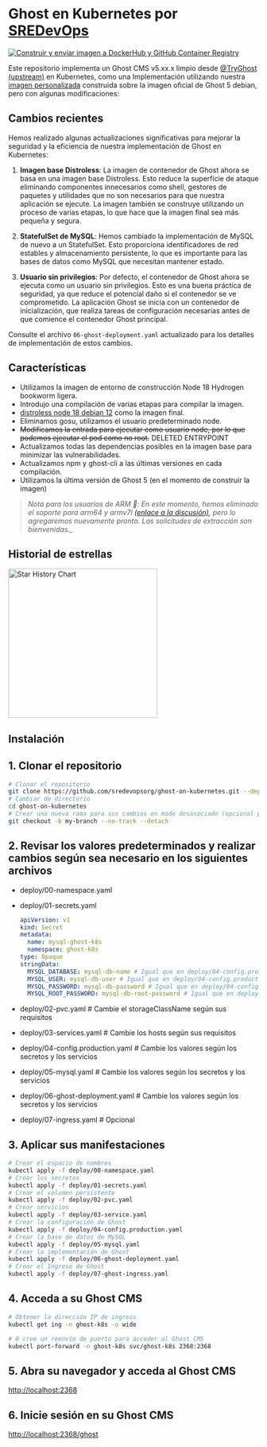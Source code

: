 # Ghost en Kubernetes por [SREDevOps](https://sredevops.org)

[![Construir y enviar imagen a DockerHub y GitHub Container Registry](https://github.com/sredevopsorg/ghost-on-kubernetes/actions/workflows/build-custom-image.yaml/badge.svg)](https://github.com/sredevopsorg/ghost-on-kubernetes/actions/workflows/build-custom-image.yaml)

Este repositorio implementa un Ghost CMS v5.xx.x limpio desde [@TryGhost (upstream)](https://github.com/TryGhost/Ghost) en Kubernetes, como una Implementación utilizando nuestra [imagen personalizada](https://github.com/sredevopsorg/ghost-on-kubernetes/blob/main/Dockerfile) construida sobre la imagen oficial de Ghost 5 debian, pero con algunas modificaciones:

## Cambios recientes

Hemos realizado algunas actualizaciones significativas para mejorar la seguridad y la eficiencia de nuestra implementación de Ghost en Kubernetes:

1. **Imagen base Distroless**: La imagen de contenedor de Ghost ahora se basa en una imagen base Distroless. Esto reduce la superficie de ataque eliminando componentes innecesarios como shell, gestores de paquetes y utilidades que no son necesarios para que nuestra aplicación se ejecute. La imagen también se construye utilizando un proceso de varias etapas, lo que hace que la imagen final sea más pequeña y segura.

2. **StatefulSet de MySQL**: Hemos cambiado la implementación de MySQL de nuevo a un StatefulSet. Esto proporciona identificadores de red estables y almacenamiento persistente, lo que es importante para las bases de datos como MySQL que necesitan mantener estado.

3. **Usuario sin privilegios**: Por defecto, el contenedor de Ghost ahora se ejecuta como un usuario sin privilegios. Esto es una buena práctica de seguridad, ya que reduce el potencial daño si el contenedor se ve comprometido. La aplicación Ghost se inicia con un contenedor de inicialización, que realiza tareas de configuración necesarias antes de que comience el contenedor Ghost principal.

Consulte el archivo `06-ghost-deployment.yaml` actualizado para los detalles de implementación de estos cambios.

## Características

- Utilizamos la imagen de entorno de construcción Node 18 Hydrogen bookworm ligera.
- Introdujo una compilación de varias etapas para compilar la imagen.
- [distroless node 18 debian 12](https://github.com/GoogleContainerTools/distroless/blob/main/README.md) como la imagen final.
- Eliminamos gosu, utilizamos el usuario predeterminado node.
- ~~Modificamos la entrada para ejecutar como usuario node, por lo que podemos ejecutar el pod como no root.~~ DELETED ENTRYPOINT
- Actualizamos todas las dependencias posibles en la imagen base para minimizar las vulnerabilidades.
- Actualizamos npm y ghost-cli a las últimas versiones en cada compilación.
- Utilizamos la última versión de Ghost 5 (en el momento de construir la imagen)

> *Nota para los usuarios de ARM 📌: En este momento, hemos eliminado el soporte para arm64 y armv7l [(enlace a la discusión)](https://github.com/sredevopsorg/ghost-on-kubernetes/issues/73#issuecomment-1933939315), pero lo agregaremos nuevamente pronto. Las solicitudes de extracción son bienvenidas._* 

## Historial de estrellas

<picture>
  <source media="(prefers-color-scheme: dark)" srcset="https://api.star-history.com/svg?repos=sredevopsorg/ghost-on-kubernetes&type=Date&theme=dark" />
  <source media="(prefers-color-scheme: light)" srcset="https://api.star-history.com/svg?repos=sredevopsorg/ghost-on-kubernetes&type=Date" />
  <img alt="Star History Chart" src="https://api.star-history.com/svg?repos=sredevopsorg/ghost-on-kubernetes&type=Date" height="300px" />
</picture>

## Instalación

## 1. Clonar el repositorio

```bash
# Clonar el repositorio
git clone https://github.com/sredevopsorg/ghost-on-kubernetes.git --depth 1 --branch main --single-branch --no-tags
# Cambiar de directorio
cd ghost-on-kubernetes
# Crear una nueva rama para sus cambios en modo desasociado (opcional pero recomendado).
git checkout -b my-branch --no-track --detach

```

## 2. Revisar los valores predeterminados y realizar cambios según sea necesario en los siguientes archivos

- deploy/00-namespace.yaml

- deploy/01-secrets.yaml

    ```yaml
    apiVersion: v1
    kind: Secret
    metadata:
      name: mysql-ghost-k8s
      namespace: ghost-k8s
    type: Opaque
    stringData:
      MYSQL_DATABASE: mysql-db-name # Igual que en deploy/04-config.production.yaml
      MYSQL_USER: mysql-db-user # Igual que en deploy/04-config.production.yaml
      MYSQL_PASSWORD: mysql-db-password # Igual que en deploy/04-config.production.yaml
      MYSQL_ROOT_PASSWORD: mysql-db-root-password # Igual que en deploy/04-config.production.yaml
    ```

- deploy/02-pvc.yaml # Cambie el storageClassName según sus requisitos
- deploy/03-services.yaml # Cambie los hosts según sus requisitos
- deploy/04-config.production.yaml # Cambie los valores según los secretos y los servicios
- deploy/05-mysql.yaml # Cambie los valores según los secretos y los servicios
- deploy/06-ghost-deployment.yaml # Cambie los valores según los secretos y los servicios
- deploy/07-ingress.yaml # Opcional

## 3. Aplicar sus manifestaciones

```bash
# Crear el espacio de nombres
kubectl apply -f deploy/00-namespace.yaml
# Crear los secretos
kubectl apply -f deploy/01-secrets.yaml
# Crear el volumen persistente
kubectl apply -f deploy/02-pvc.yaml
# Crear servicios
kubectl apply -f deploy/03-service.yaml
# Crear la configuración de Ghost
kubectl apply -f deploy/04-config.production.yaml
# Crear la base de datos de MySQL
kubectl apply -f deploy/05-mysql.yaml
# Crear la implementación de Ghost
kubectl apply -f deploy/06-ghost-deployment.yaml
# Crear el Ingreso de Ghost
kubectl apply -f deploy/07-ghost-ingress.yaml
```

## 4. Acceda a su Ghost CMS

```bash
# Obtener la dirección IP de ingress
kubectl get ing -n ghost-k8s -o wide 

# O cree un reenvío de puerto para acceder al Ghost CMS
kubectl port-forward -n ghost-k8s svc/ghost-k8s 2368:2368

```

## 5. Abra su navegador y acceda al Ghost CMS

[http://localhost:2368](http://localhost:2368)

## 6. Inicie sesión en su Ghost CMS

[http://localhost:2368/ghost](http://localhost:2368/ghost)
